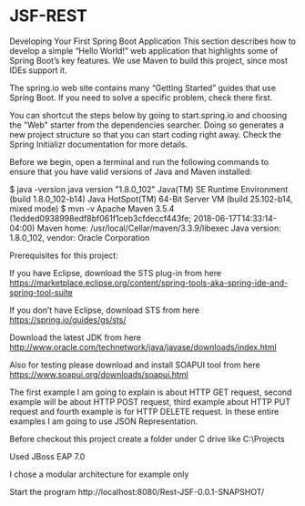 # JSF-REST

Developing Your First Spring Boot Application This section describes how to develop a simple “Hello World!” web application that highlights some of Spring Boot’s key features. We use Maven to build this project, since most IDEs support it.

The spring.io web site contains many “Getting Started” guides that use Spring Boot. If you need to solve a specific problem, check there first.

You can shortcut the steps below by going to start.spring.io and choosing the "Web" starter from the dependencies searcher. Doing so generates a new project structure so that you can start coding right away. Check the Spring Initializr documentation for more details.

Before we begin, open a terminal and run the following commands to ensure that you have valid versions of Java and Maven installed:

$ java -version java version "1.8.0_102" Java(TM) SE Runtime Environment (build 1.8.0_102-b14) Java HotSpot(TM) 64-Bit Server VM (build 25.102-b14, mixed mode) $ mvn -v Apache Maven 3.5.4 (1edded0938998edf8bf061f1ceb3cfdeccf443fe; 2018-06-17T14:33:14-04:00) Maven home: /usr/local/Cellar/maven/3.3.9/libexec Java version: 1.8.0_102, vendor: Oracle Corporation

Prerequisites for this project:

If you have Eclipse, download the STS plug-in from here https://marketplace.eclipse.org/content/spring-tools-aka-spring-ide-and-spring-tool-suite

If you don’t have Eclipse, download STS from here https://spring.io/guides/gs/sts/

Download the latest JDK from here http://www.oracle.com/technetwork/java/javase/downloads/index.html

Also for testing please download and install SOAPUI tool from here https://www.soapui.org/downloads/soapui.html

The first example I am going to explain is about HTTP GET request, second example will be about HTTP POST request, third example about HTTP PUT request and fourth example is for HTTP DELETE request. In these entire examples I am going to use JSON Representation.

Before checkout this project create a folder under C drive like C:\Projects

Used JBoss EAP 7.0

I chose a modular architecture for example only

Start the program http://localhost:8080/Rest-JSF-0.0.1-SNAPSHOT/
